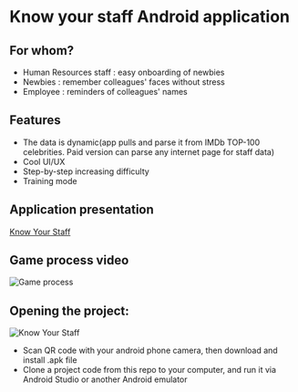 # Know your staff Android application
## For whom?
* Human Resources staff : easy onboarding of newbies
* Newbies : remember colleagues' faces without stress
* Employee : reminders of colleagues' names

## Features
* The data is dynamic(app pulls and parse it from IMDb TOP-100 celebrities. Paid version can parse any internet page for staff data)
* Cool UI/UX
* Step-by-step increasing difficulty
* Training mode

## Application presentation
[Know Your Staff](https://docs.google.com/presentation/d/1fA22HWoTF_1DQw4mHjD4ULCrufIYUHhFo6VxaZdNpBk/edit?usp=sharing)

## Game process video
![Game process](https://github.com/Harnet69/Know-Your-Staff/blob/master/app/GitHubFiles/screen.gif)

## Opening the project:
![Know Your Staff](https://github.com/Harnet69/Know-Your-Staff/blob/master/app/GitHubFiles/qr-code.png)
* Scan QR code with your android phone camera, then download and install .apk file
* Clone a project code from this repo to your computer, and run it via Android Studio or another Android emulator
